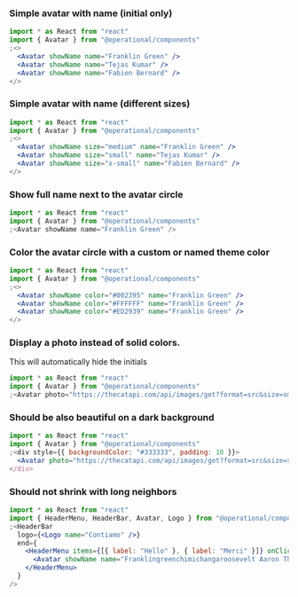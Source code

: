 ### Simple avatar with name (initial only)

```jsx
import * as React from "react"
import { Avatar } from "@operational/components"
;<>
  <Avatar showName name="Franklin Green" />
  <Avatar showName name="Tejas Kumar" />
  <Avatar showName name="Fabien Bernard" />
</>
```

### Simple avatar with name (different sizes)

```jsx
import * as React from "react"
import { Avatar } from "@operational/components"
;<>
  <Avatar showName size="medium" name="Franklin Green" />
  <Avatar showName size="small" name="Tejas Kumar" />
  <Avatar showName size="x-small" name="Fabien Bernard" />
</>
```

### Show full name next to the avatar circle

```jsx
import * as React from "react"
import { Avatar } from "@operational/components"
;<Avatar showName name="Franklin Green" />
```

### Color the avatar circle with a custom or named theme color

```jsx
import * as React from "react"
import { Avatar } from "@operational/components"
;<>
  <Avatar showName color="#002395" name="Franklin Green" />
  <Avatar showName color="#FFFFFF" name="Franklin Green" />
  <Avatar showName color="#ED2939" name="Franklin Green" />
</>
```

### Display a photo instead of solid colors.

This will automatically hide the initials

```jsx
import * as React from "react"
import { Avatar } from "@operational/components"
;<Avatar photo="https://thecatapi.com/api/images/get?format=src&size=small" name="Franklin Green" />
```

### Should be also beautiful on a dark background

```jsx
import * as React from "react"
import { Avatar } from "@operational/components"
;<div style={{ backgroundColor: "#333333", padding: 10 }}>
  <Avatar photo="https://thecatapi.com/api/images/get?format=src&size=small" name="Franklin Green" />
</div>
```

### Should not shrink with long neighbors

```jsx
import * as React from "react"
import { HeaderMenu, HeaderBar, Avatar, Logo } from "@operational/components"
;<HeaderBar
  logo={<Logo name="Contiamo" />}
  end={
    <HeaderMenu items={[{ label: "Hello" }, { label: "Merci" }]} onClick={() => alert("sup")} withCaret>
      <Avatar showName name="Franklingreenchimichangaroosevelt Aaron Theodore Knettle" />
    </HeaderMenu>
  }
/>
```
